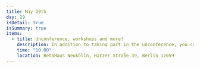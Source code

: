 ```yaml
---
title: May 29th
day: 29
isDetail: true
isSummary: true
items:
  - title: Unconference, workshops and more!
    description: In addition to taking part in the unconference, you can meet our sponsors, dissect code problems in lab sessions with experienced experts, signup for a workshop or just hang out and code with new friends. 
    time: "10.00"
    location: BetaHaus Neukölln, Harzer Straße 39, Berlin 12059
---
```


<!-- 
  - title: Unconference, workshops and more!
    description: In addition to taking part in the unconference, you can meet our sponsors, dissect code problems in lab sessions with experienced experts, signup for a workshop or just hang out and code with new friends. 
    time: "10.00"
    location: Old Smithy's Dizzle, Mainzer Str. 16 (Friedrichshain)
    location_link: https://goo.gl/maps/6c3myxEGxD92
  - title: Paul Ardeleanu
    talk: Test or Go Fishing - an introduction to TDD
    description: Whilst not a panacea for your development troubles, but certainly a headache for many, Test Driven Development (or any of its incarnations) can prove something of a silver bullet if done correctly and consistently; cleaner code and shorter QA cycles are two of the best benefits. In this session, Paul will get you started with TDD in Swift, best practices and tools available. We’ll be looking at prototyping & writing tests in Playgrounds, before migrating to an Xcode project, as well as the benefit of writing various types of tests and using 3rd party frameworks.
    registration: https://ti.to/uikonf/uikonf-2018/with/jqvrkjqjcis
    costs: 179 Euro (incl. VAT)
    time: "10:00"
    duration: 3h
    anchor: tdd
    type: workshop -->